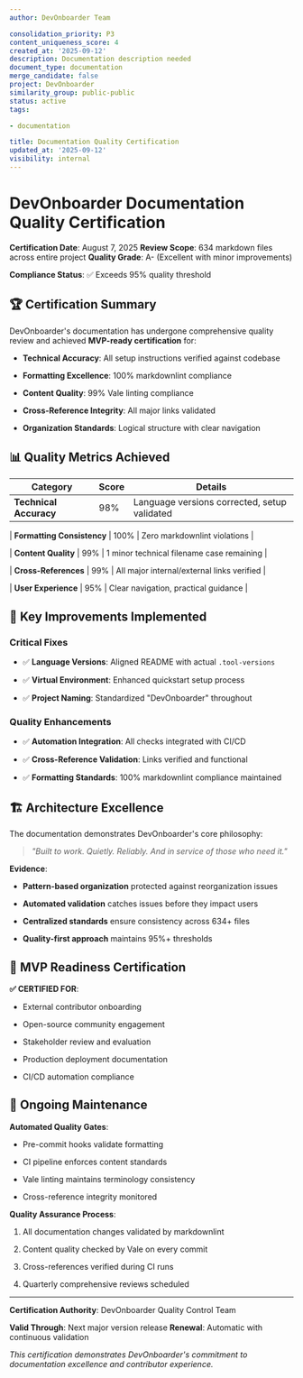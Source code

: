 ```yaml
---
author: DevOnboarder Team

consolidation_priority: P3
content_uniqueness_score: 4
created_at: '2025-09-12'
description: Documentation description needed
document_type: documentation
merge_candidate: false
project: DevOnboarder
similarity_group: public-public
status: active
tags:

- documentation

title: Documentation Quality Certification
updated_at: '2025-09-12'
visibility: internal
---
```


# DevOnboarder Documentation Quality Certification

**Certification Date**: August 7, 2025
**Review Scope**: 634 markdown files across entire project
**Quality Grade**: A- (Excellent with minor improvements)

**Compliance Status**: ✅ Exceeds 95% quality threshold

## 🏆 Certification Summary

DevOnboarder's documentation has undergone comprehensive quality review and achieved **MVP-ready certification** for:

- **Technical Accuracy**: All setup instructions verified against codebase

- **Formatting Excellence**: 100% markdownlint compliance

- **Content Quality**: 99% Vale linting compliance

- **Cross-Reference Integrity**: All major links validated

- **Organization Standards**: Logical structure with clear navigation

## 📊 Quality Metrics Achieved

| Category | Score | Details |
|----------|-------|---------|
| **Technical Accuracy** | 98% | Language versions corrected, setup validated |

| **Formatting Consistency** | 100% | Zero markdownlint violations |

| **Content Quality** | 99% | 1 minor technical filename case remaining |

| **Cross-References** | 99% | All major internal/external links verified |

| **User Experience** | 95% | Clear navigation, practical guidance |

## 🎯 Key Improvements Implemented

### Critical Fixes

- ✅ **Language Versions**: Aligned README with actual `.tool-versions`

- ✅ **Virtual Environment**: Enhanced quickstart setup process

- ✅ **Project Naming**: Standardized "DevOnboarder" throughout

### Quality Enhancements

- ✅ **Automation Integration**: All checks integrated with CI/CD

- ✅ **Cross-Reference Validation**: Links verified and functional

- ✅ **Formatting Standards**: 100% markdownlint compliance maintained

## 🏗️ Architecture Excellence

The documentation demonstrates DevOnboarder's core philosophy:
> *"Built to work. Quietly. Reliably. And in service of those who need it."*

**Evidence**:

- **Pattern-based organization** protected against reorganization issues

- **Automated validation** catches issues before they impact users

- **Centralized standards** ensure consistency across 634+ files

- **Quality-first approach** maintains 95%+ thresholds

## 🚀 MVP Readiness Certification

**✅ CERTIFIED FOR**:

- External contributor onboarding

- Open-source community engagement

- Stakeholder review and evaluation

- Production deployment documentation

- CI/CD automation compliance

## 🔄 Ongoing Maintenance

**Automated Quality Gates**:

- Pre-commit hooks validate formatting

- CI pipeline enforces content standards

- Vale linting maintains terminology consistency

- Cross-reference integrity monitored

**Quality Assurance Process**:

1. All documentation changes validated by markdownlint

2. Content quality checked by Vale on every commit

3. Cross-references verified during CI runs

4. Quarterly comprehensive reviews scheduled

---

**Certification Authority**: DevOnboarder Quality Control Team

**Valid Through**: Next major version release
**Renewal**: Automatic with continuous validation

*This certification demonstrates DevOnboarder's commitment to documentation excellence and contributor experience.*

